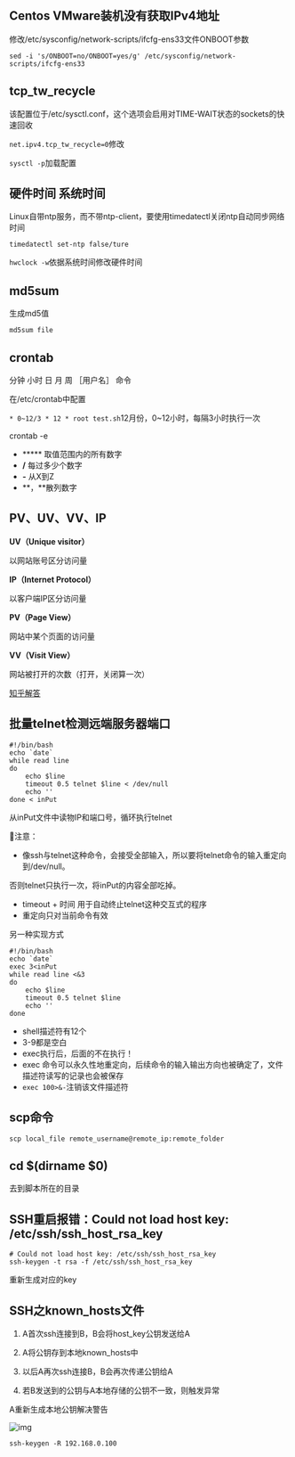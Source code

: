 ## Centos VMware装机没有获取IPv4地址

修改/etc/sysconfig/network-scripts/ifcfg-ens33文件ONBOOT参数

```shell
sed -i 's/ONBOOT=no/ONBOOT=yes/g' /etc/sysconfig/network-scripts/ifcfg-ens33
```



## tcp_tw_recycle

该配置位于/etc/sysctl.conf，这个选项会启用对TIME-WAIT状态的sockets的快速回收

`net.ipv4.tcp_tw_recycle=0`修改

`sysctl -p`加载配置



## 硬件时间 系统时间 

Linux自带ntp服务，而不带ntp-client，要使用timedatectl关闭ntp自动同步网络时间

`timedatectl set-ntp false/ture	 	`

`hwclock -w`依据系统时间修改硬件时间



## md5sum

生成md5值

`md5sum file`



## crontab

分钟 小时 日 月 周 ［用户名］ 命令

在/etc/crontab中配置

`* 0~12/3 * 12 * root test.sh`12月份，0~12小时，每隔3小时执行一次

crontab -e

- ***** 取值范围内的所有数字
- **/** 每过多少个数字
- **-** 从X到Z
- **，**散列数字



## PV、UV、VV、IP

**UV（Unique visitor）**

以网站账号区分访问量

**IP（Internet Protocol）**

以客户端IP区分访问量

**PV（Page View）**

网站中某个页面的访问量

**VV（Visit View）**

网站被打开的次数（打开，关闭算一次）

[知乎解答](https://www.zhihu.com/question/20448467)



## 批量telnet检测远端服务器端口

```shell
#!/bin/bash
echo `date`
while read line
do
    echo $line
    timeout 0.5 telnet $line < /dev/null
    echo ''
done < inPut
```

从inPut文件中读物IP和端口号，循环执行telnet

🚦注意：

- 像ssh与telnet这种命令，会接受全部输入，所以要将telnet命令的输入重定向到/dev/null。

否则telnet只执行一次，将inPut的内容全部吃掉。

- timeout + 时间 用于自动终止telnet这种交互式的程序
- 重定向只对当前命令有效

另一种实现方式

```shell
#!/bin/bash
echo `date`
exec 3<inPut
while read line <&3
do
    echo $line
    timeout 0.5 telnet $line
    echo ''
done
```

- shell描述符有12个
- 3-9都是空白
- exec执行后，后面的不在执行！
- exec 命令可以永久性地重定向，后续命令的输入输出方向也被确定了，文件描述符读写的记录也会被保存
- `exec 100>&-`注销该文件描述符



## scp命令

```shell
scp local_file remote_username@remote_ip:remote_folder 
```



## cd $(dirname $0)

去到脚本所在的目录



##  SSH重启报错：Could not load host key: /etc/ssh/ssh_host_rsa_key

```shell
# Could not load host key: /etc/ssh/ssh_host_rsa_key
ssh-keygen -t rsa -f /etc/ssh/ssh_host_rsa_key
```

重新生成对应的key



## SSH之known_hosts文件

1. A首次ssh连接到B，B会将host_key公钥发送给A

2. A将公钥存到本地known_hosts中
3. 以后A再次ssh连接B，B会再次传递公钥给A
4. 若B发送到的公钥与A本地存储的公钥不一致，则触发异常

A重新生成本地公钥解决警告

![img](https://cdn.jsdelivr.net/gh/KevinJohn-GH/pictures/img/20201223155527.jpeg)

```shell
ssh-keygen -R 192.168.0.100
```


